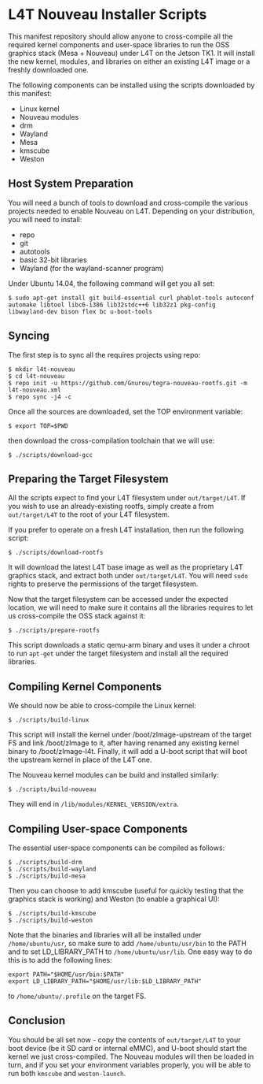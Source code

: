 L4T Nouveau Installer Scripts
=============================
This manifest repository should allow anyone to cross-compile all the required kernel components and user-space libraries to run the OSS graphics stack (Mesa + Nouveau) under L4T on the Jetson TK1. It will install the new kernel, modules, and libraries on either an existing L4T image or a freshly downloaded one.

The following components can be installed using the scripts downloaded by this manifest:
- Linux kernel
- Nouveau modules
- drm
- Wayland
- Mesa
- kmscube
- Weston

Host System Preparation
-----------------------
You will need a bunch of tools to download and cross-compile the various projects needed to enable Nouveau on L4T. Depending on your distribution, you will need to install:

- repo
- git
- autotools
- basic 32-bit libraries
- Wayland (for the wayland-scanner program)

Under Ubuntu 14.04, the following command will get you all set:

    $ sudo apt-get install git build-essential curl phablet-tools autoconf automake libtool libc6-i386 lib32stdc++6 lib32z1 pkg-config libwayland-dev bison flex bc u-boot-tools


Syncing
-------
The first step is to sync all the requires projects using repo:

    $ mkdir l4t-nouveau
    $ cd l4t-nouveau
    $ repo init -u https://github.com/Gnurou/tegra-nouveau-rootfs.git -m l4t-nouveau.xml
    $ repo sync -j4 -c

Once all the sources are downloaded, set the TOP environment variable:

    $ export TOP=$PWD

then download the cross-compilation toolchain that we will use:

    $ ./scripts/download-gcc

Preparing the Target Filesystem
-------------------------------
All the scripts expect to find your L4T filesystem under `out/target/L4T`. If you wish to use an already-existing rootfs, simply create a from `out/target/L4T` to the root of your L4T filesystem.

If you prefer to operate on a fresh L4T installation, then run the following script:

    $ ./scripts/download-rootfs

It will download the latest L4T base image as well as the proprietary L4T graphics stack, and extract both under `out/target/L4T`. You will need `sudo` rights to preserve the permissions of the target filesystem.

Now that the target filesystem can be accessed under the expected location, we will need to make sure it contains all the libraries requires to let us cross-compile the OSS stack against it:

    $ ./scripts/prepare-rootfs

This script downloads a static qemu-arm binary and uses it under a chroot to run `apt-get` under the target filesystem and install all the required libraries.

Compiling Kernel Components
---------------------------
We should now be able to cross-compile the Linux kernel:

    $ ./scripts/build-linux

This script will install the kernel under /boot/zImage-upstream of the target FS and link /boot/zImage to it, after having renamed any existing kernel binary to /boot/zImage-l4t. Finally, it will add a U-boot script that will boot the upstream kernel in place of the L4T one.

The Nouveau kernel modules can be build and installed similarly:

    $ ./scripts/build-nouveau

They will end in `/lib/modules/KERNEL_VERSION/extra`.

Compiling User-space Components
-------------------------------
The essential user-space components can be compiled as follows:

    $ ./scripts/build-drm
    $ ./scripts/build-wayland
    $ ./scripts/build-mesa

Then you can choose to add kmscube (useful for quickly testing that the graphics stack is working) and Weston (to enable a graphical UI):

    $ ./scripts/build-kmscube
    $ ./scripts/build-weston

Note that the binaries and libraries will all be installed under `/home/ubuntu/usr`, so make sure to add `/home/ubuntu/usr/bin` to the PATH and to set LD_LIBRARY_PATH to `/home/ubuntu/usr/lib`. One easy way to do this is to add the following lines:

    export PATH="$HOME/usr/bin:$PATH"
    export LD_LIBRARY_PATH="$HOME/usr/lib:$LD_LIBRARY_PATH"

to `/home/ubuntu/.profile` on the target FS.

Conclusion
----------
You should be all set now - copy the contents of `out/target/L4T` to your boot device (be it SD card or internal eMMC), and U-boot should start the kernel we just cross-compiled. The Nouveau modules will then be loaded in turn, and if you set your environment variables properly, you will be able to run both `kmscube` and `weston-launch`.